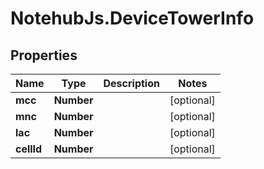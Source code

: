 # NotehubJs.DeviceTowerInfo

## Properties

| Name       | Type       | Description | Notes      |
| ---------- | ---------- | ----------- | ---------- |
| **mcc**    | **Number** |             | [optional] |
| **mnc**    | **Number** |             | [optional] |
| **lac**    | **Number** |             | [optional] |
| **cellId** | **Number** |             | [optional] |
